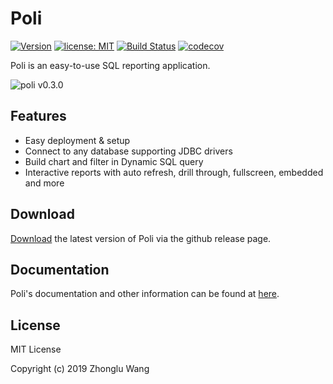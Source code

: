 # Poli

[![Version](https://img.shields.io/badge/Version-0.3.0-0065FF.svg)](#)
[![license: MIT](https://img.shields.io/badge/license-MIT-orange.svg)](https://opensource.org/licenses/MIT)
[![Build Status](https://travis-ci.org/shzlw/poli.svg?branch=master)](https://travis-ci.org/shzlw/poli)
[![codecov](https://codecov.io/gh/shzlw/poli/branch/master/graph/badge.svg)](https://codecov.io/gh/shzlw/poli)

Poli is an easy-to-use SQL reporting application.

![poli v0.3.0](https://github.com/shzlw/poli/blob/master/docs/_images/poli_0.3.0.gif)

## Features

* Easy deployment & setup
* Connect to any database supporting JDBC drivers
* Build chart and filter in Dynamic SQL query
* Interactive reports with auto refresh, drill through, fullscreen, embedded and more

## Download

[Download](https://github.com/shzlw/poli/releases) the latest version of Poli via the github release page.

## Documentation

Poli's documentation and other information can be found at [here](https://shzlw.github.io/poli/).

## License

MIT License

Copyright (c) 2019 Zhonglu Wang